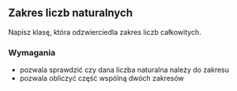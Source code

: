 ## Zakres liczb naturalnych

Napisz klasę, która odzwierciedla zakres liczb całkowitych.

### Wymagania

* pozwala sprawdzić czy dana liczba naturalna należy do zakresu
* pozwala obliczyć część wspólną dwóch zakresów